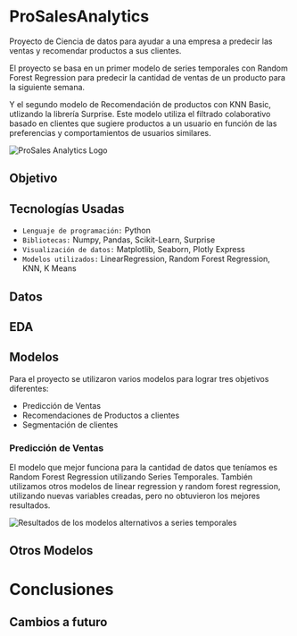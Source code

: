 # ProSalesAnalytics
Proyecto de Ciencia de datos para ayudar a una empresa a predecir las ventas y recomendar productos a sus clientes. 

El proyecto se basa en un primer modelo de series temporales con Random Forest Regression para predecir la cantidad de ventas de un producto para la siguiente semana.

Y el segundo modelo de Recomendación de productos con KNN Basic, utlizando la librería Surprise. Este modelo utiliza el filtrado colaborativo basado en clientes que sugiere productos a un usuario en función de las preferencias y comportamientos de usuarios similares.


![ProSales Analytics Logo](https://github.com/HellenEunice/ProSalesAnalytics/assets/145653265/96bc403e-625f-46c2-99ac-0f02a62ec017)

## Objetivo


## Tecnologías Usadas
- `Lenguaje de programación:` Python
- `Bibliotecas:` Numpy, Pandas, Scikit-Learn, Surprise
- `Visualización de datos:` Matplotlib, Seaborn, Plotly Express
- `Modelos utilizados:` LinearRegression, Random Forest Regression, KNN, K Means

## Datos

## EDA

## Modelos
Para el proyecto se utilizaron varios modelos para lograr tres objetivos diferentes:
- Predicción de Ventas
- Recomendaciones de Productos a clientes
- Segmentación de clientes
  
### Predicción de Ventas
El modelo que mejor funciona para la cantidad de datos que teníamos es Random Forest Regression utilizando Series Temporales. 
También utilizamos otros modelos de linear regression y random forest regression, utilizando nuevas variables creadas, pero no obtuvieron los mejores resultados. 

![Resultados de los modelos alternativos a series temporales](https://github.com/HellenEunice/ProSalesAnalytics/assets/145653265/4749fd42-5c33-4d33-bd4f-68153d2572c0)


## Otros Modelos

# Conclusiones

## Cambios a futuro
